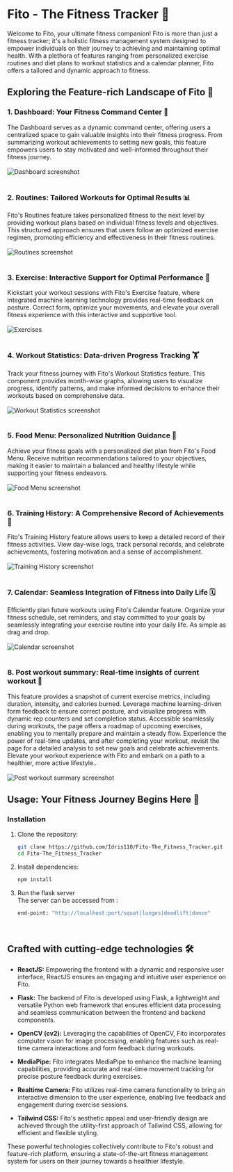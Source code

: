 # Fito - The Fitness Tracker 🚀

Welcome to Fito, your ultimate fitness companion! Fito is more than just a fitness tracker; it's a holistic fitness management system designed to empower individuals on their journey to achieving and maintaining optimal health. With a plethora of features ranging from personalized exercise routines and diet plans to workout statistics and a calendar planner, Fito offers a tailored and dynamic approach to fitness.

## Exploring the Feature-rich Landscape of Fito 🌟

### 1. Dashboard: Your Fitness Command Center 🏅
The Dashboard serves as a dynamic command center, offering users a centralized space to gain valuable insights into their fitness progress. From summarizing workout achievements to setting new goals, this feature empowers users to stay motivated and well-informed throughout their fitness journey.\
<br>
![Dashboard screenshot](./src/images/readme/Screenshot%20(11).png)
<br>
<br>

### 2. Routines: Tailored Workouts for Optimal Results 📊
Fito's Routines feature takes personalized fitness to the next level by providing workout plans based on individual fitness levels and objectives. This structured approach ensures that users follow an optimized exercise regimen, promoting efficiency and effectiveness in their fitness routines.\
<br>
![Routines screenshot](./src/images/readme/Screenshot%20(8).png)
<br>
<br>

### 3. Exercise: Interactive Support for Optimal Performance 💪
Kickstart your workout sessions with Fito's Exercise feature, where integrated machine learning technology provides real-time feedback on posture. Correct form, optimize your movements, and elevate your overall fitness experience with this interactive and supportive tool.\
<br>
![Exercises](./src/images/readme/exercises.gif)
<br>
<br>

### 4. Workout Statistics: Data-driven Progress Tracking 🏋️
Track your fitness journey with Fito's Workout Statistics feature. This component provides month-wise graphs, allowing users to visualize progress, identify patterns, and make informed decisions to enhance their workouts based on comprehensive data.\
<br>
![Workout Statistics screenshot](./src/images/readme/Screenshot%20(14).png)
<br>
<br>

### 5. Food Menu: Personalized Nutrition Guidance 🥗
Achieve your fitness goals with a personalized diet plan from Fito's Food Menu. Receive nutrition recommendations tailored to your objectives, making it easier to maintain a balanced and healthy lifestyle while supporting your fitness endeavors.\
<br>
![Food Menu screenshot](./src/images/readme/Screenshot%20(16).png)
<br>
<br>

### 6. Training History: A Comprehensive Record of Achievements 💪
Fito's Training History feature allows users to keep a detailed record of their fitness activities. View day-wise logs, track personal records, and celebrate achievements, fostering motivation and a sense of accomplishment.\
<br>
![Training History screenshot](./src/images/readme/Screenshot%20(17).png)
<br>
<br>

### 7. Calendar: Seamless Integration of Fitness into Daily Life 🗓️
Efficiently plan future workouts using Fito's Calendar feature. Organize your fitness schedule, set reminders, and stay committed to your goals by seamlessly integrating your exercise routine into your daily life. As simple as drag and drop.\
<br>
![Calendar screenshot](./src/images/readme/Screenshot%20(19).png)
<br>
<br>

### 8. Post workout summary: Real-time insights of current workout 🏅
This feature provides a snapshot of current exercise metrics, including duration, intensity, and calories burned. Leverage machine learning-driven form feedback to ensure correct posture, and visualize progress with dynamic rep counters and set completion status. Accessible seamlessly during workouts, the page offers a roadmap of upcoming exercises, enabling you to mentally prepare and maintain a steady flow. Experience the power of real-time updates, and after completing your workout, revisit the page for a detailed analysis to set new goals and celebrate achievements. Elevate your workout experience with Fito and embark on a path to a healthier, more active lifestyle..\
<br>
![Post workout summary screenshot](./src/images/readme/Screenshot%20(20).png)
<br>

## Usage: Your Fitness Journey Begins Here 🚀

### Installation
1. Clone the repository:
   ```bash
   git clone https://github.com/Idris110/Fito-The_Fitness_Tracker.git
   cd Fito-The_Fitness_Tracker
   ```
2. Install dependencies:
   ```bash
   npm install
   ```
3. Run the flask server<br>
   The server can be accessed from :
   ```bash
   end-point: "http://localhost:port/squat|lunges|deadlift|dance"
   ```

<br>

## Crafted with cutting-edge technologies 🛠️

- **ReactJS:** Empowering the frontend with a dynamic and responsive user interface, ReactJS ensures an engaging and intuitive user experience on Fito.

- **Flask:** The backend of Fito is developed using Flask, a lightweight and versatile Python web framework that ensures efficient data processing and seamless communication between the frontend and backend components.

- **OpenCV (cv2):** Leveraging the capabilities of OpenCV, Fito incorporates computer vision for image processing, enabling features such as real-time camera interactions and form feedback during workouts.

- **MediaPipe:** Fito integrates MediaPipe to enhance the machine learning capabilities, providing accurate and real-time movement tracking for precise posture feedback during exercises.

- **Realtime Camera:** Fito utilizes real-time camera functionality to bring an interactive dimension to the user experience, enabling live feedback and engagement during exercise sessions.

- **Tailwind CSS:** Fito's aesthetic appeal and user-friendly design are achieved through the utility-first approach of Tailwind CSS, allowing for efficient and flexible styling.

These powerful technologies collectively contribute to Fito's robust and feature-rich platform, ensuring a state-of-the-art fitness management system for users on their journey towards a healthier lifestyle.
